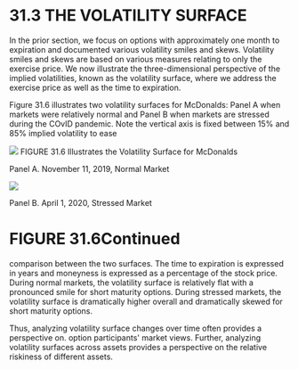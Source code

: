 # 31.3 THE VOLATILITY SURFACE

In the prior section, we focus on options with approximately one month to expiration and documented various volatility smiles and skews. Volatility smiles and skews are based on various measures relating to only the exercise price. We now illustrate the three-dimensional perspective of the implied volatilities, known as the volatility surface, where we address the exercise price as well as the time to expiration.

Figure 31.6 illustrates two volatility surfaces for McDonalds: Panel A when markets were relatively normal and Panel B when markets are stressed during the COvID pandemic. Note the vertical axis is fixed between $15\%$ and $85\%$ implied volatility to ease

![](images/097f0164f5a77ee33bcc160e30ee167c50134cb5a598861968ed487baf50250c.jpg)
FIGURE 31.6 Illustrates the Volatility Surface for McDonalds

Panel A. November 11, 2019, Normal Market

![](images/26c5ff7ef0d9d1d45768969b90e9e6d1d25949ab8f031cddf8831b9a0a1ae679.jpg)

Panel B. April 1, 2020, Stressed Market

# FIGURE 31.6Continued

comparison between the two surfaces. The time to expiration is expressed in years and moneyness is expressed as a percentage of the stock price. During normal markets, the volatility surface is relatively flat with a pronounced smile for short maturity options. During stressed markets, the volatility surface is dramatically higher overall and dramatically skewed for short maturity options.

Thus, analyzing volatility surface changes over time often provides a perspective on. option participants' market views. Further, analyzing volatility surfaces across assets provides a perspective on the relative riskiness of different assets.
